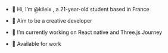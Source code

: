- 👋 Hi, I’m @kilelx , a 21-year-old student based in France

- 👀 Aim to be a creative developer

- 🌱 I’m currently working on React native and Three.js Journey

- 💼 Available for work
